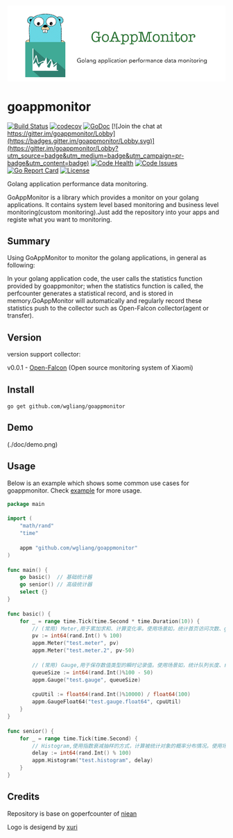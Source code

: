![goappmonitor](./logo.png)

# goappmonitor
[![Build Status](https://travis-ci.org/wgliang/goappmonitor.svg?branch=master)](https://travis-ci.org/wgliang/goappmonitor)
[![codecov](https://codecov.io/gh/wgliang/goappmonitor/branch/master/graph/badge.svg)](https://codecov.io/gh/wgliang/goappmonitor)
[![GoDoc](https://godoc.org/github.com/wgliang/goappmonitor?status.svg)](https://godoc.org/github.com/wgliang/goappmonitor)
[![Join the chat at https://gitter.im/goappmonitor/Lobby](https://badges.gitter.im/goappmonitor/Lobby.svg)](https://gitter.im/goappmonitor/Lobby?utm_source=badge&utm_medium=badge&utm_campaign=pr-badge&utm_content=badge)
[![Code Health](https://landscape.io/github/wgliang/goappmonitor/master/landscape.svg?style=flat)](https://landscape.io/github/wgliang/goappmonitor/master)
[![Code Issues](https://www.quantifiedcode.com/api/v1/project/98b2cb0efd774c5fa8f9299c4f96a8c5/badge.svg)](https://www.quantifiedcode.com/app/project/98b2cb0efd774c5fa8f9299c4f96a8c5)
[![Go Report Card](https://goreportcard.com/badge/github.com/wgliang/goappmonitor)](https://goreportcard.com/report/github.com/wgliang/goappmonitor)
[![License](https://img.shields.io/badge/LICENSE-Apache2.0-ff69b4.svg)](http://www.apache.org/licenses/LICENSE-2.0.html)

Golang application performance data monitoring.


GoAppMonitor is a library which provides a monitor on your golang applications. It contains system level based monitoring and business level monitoring(custom monitoring).Just add the repository into your apps and registe what you want to monitoring.

## Summary

Using GoAppMonitor to monitor the golang applications, in general as following:

In your golang application code, the user calls the statistics function provided by goappmonitor; when the statistics function is called, the perfcounter generates a statistical record, and is stored in memory.GoAppMonitor will automatically and regularly record these statistics push to the collector such as Open-Falcon collector(agent or transfer).

## Version

version support collector:

v0.0.1 - [Open-Falcon](https://github.com/XiaoMi/open-falcon) (Open source monitoring system of Xiaomi)

## Install

    go get github.com/wgliang/goappmonitor


## Demo

(./doc/demo.png)

## Usage

Below is an example which shows some common use cases for goappmonitor.  Check 
[example](https://github.com/wgliang/goappmonitor/blob/master/example) for more
usage.

```go
package main

import (
	"math/rand"
	"time"

	appm "github.com/wgliang/goappmonitor"
)

func main() {
	go basic()  // 基础统计器
	go senior() // 高级统计器
	select {}
}

func basic() {
	for _ = range time.Tick(time.Second * time.Duration(10)) {
		// (常用) Meter,用于累加求和、计算变化率。使用场景如，统计首页访问次数、gvm的CG次数等。
		pv := int64(rand.Int() % 100)
		appm.Meter("test.meter", pv)
		appm.Meter("test.meter.2", pv-50)

		// (常用) Gauge,用于保存数值类型的瞬时记录值。使用场景如，统计队列长度、统计CPU使用率等
		queueSize := int64(rand.Int()%100 - 50)
		appm.Gauge("test.gauge", queueSize)

		cpuUtil := float64(rand.Int()%10000) / float64(100)
		appm.GaugeFloat64("test.gauge.float64", cpuUtil)
	}
}

func senior() {
	for _ = range time.Tick(time.Second) {
		// Histogram,使用指数衰减抽样的方式，计算被统计对象的概率分布情况。使用场景如，统计主页访问延时的概率分布
		delay := int64(rand.Int() % 100)
		appm.Histogram("test.histogram", delay)
	}
}
```

## Credits

Repository is base on goperfcounter of [niean](https://github.com/niean/goperfcounter)

Logo is desigend by [xuri](https://github.com/Luxurioust)
